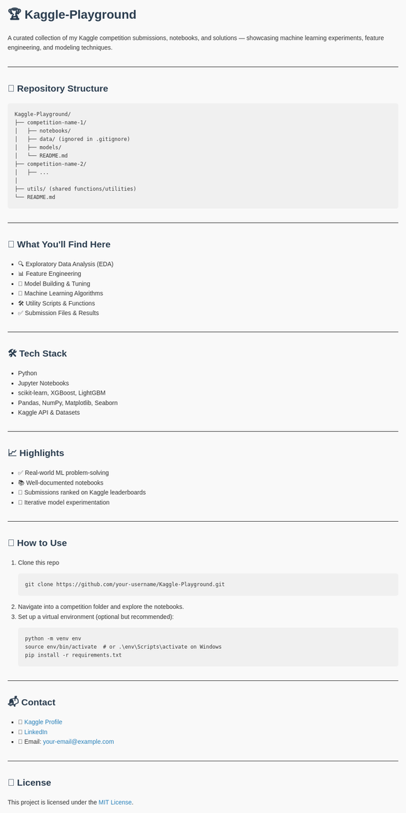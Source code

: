 <!DOCTYPE html>
<html lang="en">
<head>
  <meta charset="UTF-8">
  <title>Kaggle-Playground</title>
  <style>
    body {
      font-family: Arial, sans-serif;
      line-height: 1.6;
      max-width: 900px;
      margin: auto;
      padding: 2rem;
      background-color: #f9f9f9;
      color: #333;
    }
    h1, h2, h3 {
      color: #2c3e50;
    }
    pre {
      background: #f0f0f0;
      padding: 1rem;
      overflow-x: auto;
      border-radius: 5px;
    }
    code {
      font-family: Consolas, monospace;
    }
    a {
      color: #2980b9;
      text-decoration: none;
    }
    a:hover {
      text-decoration: underline;
    }
    ul {
      list-style-type: square;
    }
    hr {
      margin: 2rem 0;
    }
  </style>
</head>
<body>

  <h1>🏆 Kaggle-Playground</h1>
  <p>A curated collection of my Kaggle competition submissions, notebooks, and solutions — showcasing machine learning experiments, feature engineering, and modeling techniques.</p>

  <hr>

  <h2>📁 Repository Structure</h2>
  <pre><code>Kaggle-Playground/
├── competition-name-1/
│   ├── notebooks/
│   ├── data/ (ignored in .gitignore)
│   ├── models/
│   └── README.md
├── competition-name-2/
│   ├── ...
│
├── utils/ (shared functions/utilities)
└── README.md
</code></pre>

  <hr>

  <h2>🧠 What You'll Find Here</h2>
  <ul>
    <li>🔍 Exploratory Data Analysis (EDA)</li>
    <li>📊 Feature Engineering</li>
    <li>🧪 Model Building & Tuning</li>
    <li>🧠 Machine Learning Algorithms</li>
    <li>🛠️ Utility Scripts & Functions</li>
    <li>✅ Submission Files & Results</li>
  </ul>

  <hr>

  <h2>🛠️ Tech Stack</h2>
  <ul>
    <li>Python</li>
    <li>Jupyter Notebooks</li>
    <li>scikit-learn, XGBoost, LightGBM</li>
    <li>Pandas, NumPy, Matplotlib, Seaborn</li>
    <li>Kaggle API & Datasets</li>
  </ul>

  <hr>

  <h2>📈 Highlights</h2>
  <ul>
    <li>✅ Real-world ML problem-solving</li>
    <li>📚 Well-documented notebooks</li>
    <li>🏅 Submissions ranked on Kaggle leaderboards</li>
    <li>🔁 Iterative model experimentation</li>
  </ul>

  <hr>

  <h2>🚀 How to Use</h2>
  <ol>
    <li>Clone this repo  
      <pre><code>git clone https://github.com/your-username/Kaggle-Playground.git</code></pre>
    </li>
    <li>Navigate into a competition folder and explore the notebooks.</li>
    <li>Set up a virtual environment (optional but recommended):
      <pre><code>python -m venv env
source env/bin/activate  # or .\env\Scripts\activate on Windows
pip install -r requirements.txt
</code></pre>
    </li>
  </ol>

  <hr>

  <h2>📬 Contact</h2>
  <ul>
    <li>🔗 <a href="https://www.kaggle.com/your-kaggle-username">Kaggle Profile</a></li>
    <li>💼 <a href="https://www.linkedin.com/in/your-linkedin-username">LinkedIn</a></li>
    <li>📧 Email: <a href="mailto:your-email@example.com">your-email@example.com</a></li>
  </ul>

  <hr>

  <h2>📄 License</h2>
  <p>This project is licensed under the <a href="LICENSE">MIT License</a>.</p>

</body>
</html>
